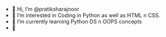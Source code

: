 - 👋 Hi, I’m @pratiksharajnoor
- 👀 I’m interested in Coding in Python as well as HTML n CSS.
- 🌱 I’m currently learning Python DS n OOPS concepts
- 💞


<!---
pratiksharajnoor/pratiksharajnoor is a ✨ special ✨ repository because its `README.md` (this file) appears on your GitHub profile.
You can click the Preview link to take a look at your changes.
--->
